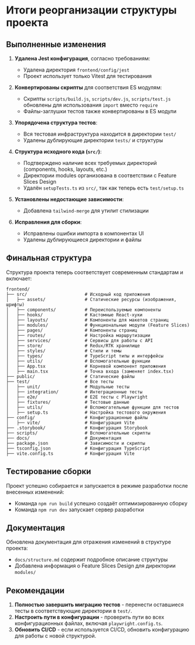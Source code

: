 # Итоги реорганизации структуры проекта

## Выполненные изменения

1. **Удалена Jest конфигурация**, согласно требованиям:
   - Удалена директория `frontend/config/jest`
   - Проект использует только Vitest для тестирования

2. **Конвертированы скрипты** для соответствия ES модулям:
   - Скрипты `scripts/build.js`, `scripts/dev.js`, `scripts/test.js` обновлены для использования `import` вместо `require`
   - Файлы-заглушки тестов также конвертированы в ES модули

3. **Упорядочена структура тестов**:
   - Вся тестовая инфраструктура находится в директории `test/`
   - Удалены дублирующие директории `tests/` и структуры

4. **Структура исходного кода (`src/`)**:
   - Подтверждено наличие всех требуемых директорий (components, hooks, layouts, etc.)
   - Директории modules организована в соответствии с Feature Slices Design
   - Удалён `setupTests.ts` из `src/`, так как теперь есть `test/setup.ts`

5. **Установлены недостающие зависимости**:
   - Добавлена `tailwind-merge` для утилит стилизации

6. **Исправления для сборки**:
   - Исправлены ошибки импорта в компонентах UI
   - Удалены дублирующиеся директории и файлы

## Финальная структура

Структура проекта теперь соответствует современным стандартам и включает:

```
frontend/
├── src/                      # Исходный код приложения
│   ├── assets/               # Статические ресурсы (изображения, шрифты)
│   ├── components/           # Переиспользуемые компоненты
│   ├── hooks/                # Кастомные React-хуки
│   ├── layouts/              # Компоненты для макетов страниц
│   ├── modules/              # Функциональные модули (Feature Slices) 
│   ├── pages/                # Компоненты страниц
│   ├── routes/               # Настройка маршрутизации
│   ├── services/             # Сервисы для работы с API
│   ├── store/                # Redux/RTK хранилище
│   ├── styles/               # Стили и темы
│   ├── types/                # TypeScript типы и интерфейсы
│   ├── utils/                # Вспомогательные функции
│   ├── App.tsx               # Корневой компонент приложения
│   ├── main.tsx              # Точка входа (заменяет index.tsx)
├── public/                   # Статические файлы
├── test/                     # Все тесты
│   ├── unit/                 # Модульные тесты
│   ├── integration/          # Интеграционные тесты
│   ├── e2e/                  # E2E тесты с Playwright
│   ├── fixtures/             # Тестовые данные
│   ├── utils/                # Вспомогательные функции для тестов
│   ├── setup.ts              # Настройка тестового окружения
├── config/                   # Конфигурационные файлы
│   ├── vite/                 # Конфигурация Vite
├── .storybook/               # Конфигурация Storybook
├── scripts/                  # Вспомогательные скрипты
├── docs/                     # Документация
├── package.json              # Зависимости и скрипты
├── tsconfig.json             # Конфигурация TypeScript
├── vite.config.ts            # Конфигурация Vite
```

## Тестирование сборки

Проект успешно собирается и запускается в режиме разработки после внесенных изменений:
- Команда `npm run build` успешно создаёт оптимизированную сборку
- Команда `npm run dev` запускает сервер разработки

## Документация

Обновлена документация для отражения изменений в структуре проекта:
- `docs/structure.md` содержит подробное описание структуры
- Добавлена информация о Feature Slices Design для директории `modules/`

## Рекомендации

1. **Полностью завершить миграцию тестов** - перенести оставшиеся тесты в соответствующие директории в `test/`.
2. **Настроить пути в конфигурации** - проверить пути во всех конфигурационных файлах, включая `playwright.config.ts`.
3. **Обновить CI/CD** - если используется CI/CD, обновить конфигурацию для работы с новой структурой. 